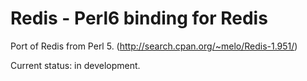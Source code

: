 # Redis - Perl6 binding for Redis

Port of Redis from Perl 5. (http://search.cpan.org/~melo/Redis-1.951/)

Current status: in development.
